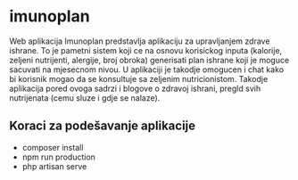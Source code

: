 # imunoplan
Web aplikacija Imunoplan predstavlja aplikaciju za upravljanjem zdrave ishrane. To je pametni sistem koji ce na osnovu korisickog inputa (kalorije, zeljeni nutrijenti, alergije, broj obroka) generisati plan ishrane koji je moguce sacuvati na mjesecnom nivou. U aplikaciji je takodje omogucen i chat kako bi korisnik mogao da se konsultuje sa zeljenim nutricionistom. Takodje aplikacija pored ovoga sadrzi i blogove o zdravoj ishrani, pregld svih nutrijenata (cemu sluze i gdje se nalaze).

## Koraci za podešavanje aplikacije

- composer install
- npm run production
- php artisan serve
